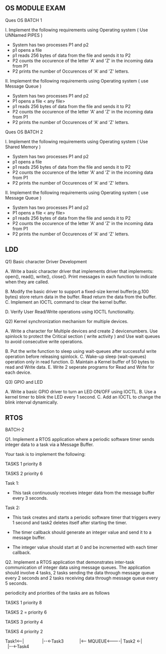 ## OS MODULE EXAM
Ques OS BATCH 1

I. Implement the following requirements using Operating system ( Use UNNamed PIPES )

- System has two processes P1 and p2 
- p1 opens a file <any file>
- p1 reads 256 bytes of data from the file and sends it to P2
- P2 counts the occurence of the letter 'A' and 'Z' in the incoming data from P1
- P2 prints the number of Occurences of 'A' and 'Z' letters.

II. Implement the following requirements using Operating system ( use Message Queue )

- System has two processes P1 and p2 
- P1 opens a file < any file>
- p1 reads 256 bytes of data from the file and sends it to P2
- P2 counts the occurence of the letter 'A' and 'Z' in the incoming data from P1
- P2 prints the number of Occurences of 'A' and 'Z' letters.



Ques OS BATCH 2

I. Implement the following requirements using Operating system ( Use Shared Memory )

- System has two processes P1 and p2 
- p1 opens a file <any file>
- p1 reads 256 bytes of data from the file and sends it to P2
- P2 counts the occurence of the letter 'A' and 'Z' in the incoming data from P1
- P2 prints the number of Occurences of 'A' and 'Z' letters.

II. Implement the following requirements using Operating system ( use Message Queue )

- System has two processes P1 and p2 
- P1 opens a file < any file>
- p1 reads 256 bytes of data from the file and sends it to P2
- P2 counts the occurence of the letter 'A' and 'Z' in the incoming data from P1
- P2 prints the number of Occurences of 'A' and 'Z' letters.

## LDD

Q1) Basic character Driver Development

A. Write a basic character driver that implements driver that implements:
 open(), read(), write(), close().
Print messages in each function to indicate when they are called.

B. Modify the basic driver to support a fixed-size kernel buffer(e.g.100 bytes)
    store return data in the buffer.
    Read return the data from the buffer.
C. Implement an IOCTL command to clear the kernel buffer.

D. Verify User Read/Write operations using IOCTL functionality.


Q2) Kernel synchronization mechanism for multiple devices.

A. Write a character for Multiple devices and create 2 devicenumbers. 
Use spinlock to protect the Critical section ( write activity ) and 
    Use wait queues to avoid consecutive write operations.

B. Put the write function to sleep using wait-queues after successful write operation before releasing spinlock.
C. Wake-up sleep (wait-queues) operation only in read function.
D. Maintain a Kernel buffer of 50 bytes to read and Write data.
E. Write 2 seperate programs for Read and Write for each device.


Q3) GPIO and LED

A. Write a basic GPIO driver to turn an LED ON/OFF using IOCTL.
B. Use a kernel timer to blink the LED every 1 second.
C. Add an IOCTL to change the blink interval dynamically.

## RTOS

BATCH-2

Q1. Implement a RTOS application where a periodic software timer sends integer data to a task via a Message Buffer.

Your task is to implement the following:

TASKS 1 priority 8

TASKS 2 priority 6

Task 1:

- This task continuously receives integer data from the message buffer every 3 seconds.

Task 2:

- This task creates and starts a periodic software timer that triggers every 1 second and task2 deletes itself after starting the timer.

- The timer callback should generate an integer value and send it to a message buffer.

- The integer value should start at 0 and be incremented with each timer callback.

Q2. Implement a RTOS application that demonstrates inter-task communication of integer data using message queues. The application should involve 4 tasks, 2 tasks sending the data through message queue every 2 seconds and 2 tasks receiving data through message queue every 5 seconds.

periodicity and priorities of the tasks are as follows

TASKS 1 priority 8

TASKS 2 = priority 6

TASKS 3 priority 4

TASKS 4 priority 2


‎Task1‎<--|‎ ‎ ‎‎ ‎ ‎ ‎ ‎ ‎ ‎ ‎ ‎ ‎ ‎ ‎ ‎             |--<-Task3
‎ ‎ ‎ ‎ ‎ ‎ ‎‎  ‎ ‎ ‎ ‎ ‎   |<--‎ MQUEUE<----|
Task2 ‎<-| ‎ ‎ ‎ ‎ ‎ ‎ ‎ ‎ ‎ ‎ ‎ ‎ ‎ ‎ ‎ ‎ ‎          |--<-Task4
